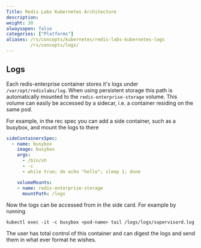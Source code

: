 ```yaml
---
Title: Redis Labs Kubernetes Architecture
description: 
weight: 30
alwaysopen: false
categories: ["Platforms"]
aliases: /rs/concepts/kubernetes/redis-labs-kubernetes-logs
         /rs/concepts/logs/
---
```


## Logs
Each redis-enterprise container stores it's logs under `/var/opt/redislabs/log`.
When using persistent storage this path is automatically mounted to the
`redis-enterprise-storage` volume.
This volume can easily be accessed by a sidecar, i.e. a container residing on the same pod.

For example, in the rec spec you can add a side container, such as a busybox, and mount the logs to there
```yaml
sideContainersSpec:
  - name: busybox
    image: busybox
    args:
      - /bin/sh
      - -c
      - while true; do echo "hello"; sleep 1; done

    volumeMounts:
    - name: redis-enterprise-storage
      mountPath: /logs
```

Now the logs can be accessed from in the side card. For example by running

```kubectl exec -it -c busybox <pod-name> tail /logs/logs/supervisord.log```

The user has total control of this container and can digest the logs and send them in what ever format he wishes.